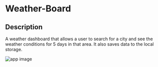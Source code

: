 # Weather-Board

## Description

A weather dashboard that allows a user to search for a city and see the weather conditions for 5 days in that area. It also saves data to the local storage.

![app image](appimage.png)



